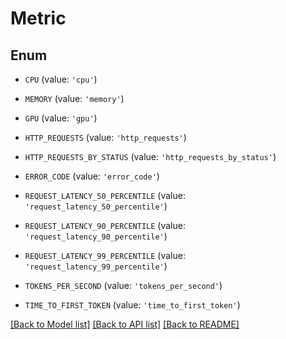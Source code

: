 # Metric


## Enum

* `CPU` (value: `'cpu'`)

* `MEMORY` (value: `'memory'`)

* `GPU` (value: `'gpu'`)

* `HTTP_REQUESTS` (value: `'http_requests'`)

* `HTTP_REQUESTS_BY_STATUS` (value: `'http_requests_by_status'`)

* `ERROR_CODE` (value: `'error_code'`)

* `REQUEST_LATENCY_50_PERCENTILE` (value: `'request_latency_50_percentile'`)

* `REQUEST_LATENCY_90_PERCENTILE` (value: `'request_latency_90_percentile'`)

* `REQUEST_LATENCY_99_PERCENTILE` (value: `'request_latency_99_percentile'`)

* `TOKENS_PER_SECOND` (value: `'tokens_per_second'`)

* `TIME_TO_FIRST_TOKEN` (value: `'time_to_first_token'`)

[[Back to Model list]](../README.md#documentation-for-models) [[Back to API list]](../README.md#documentation-for-api-endpoints) [[Back to README]](../README.md)


